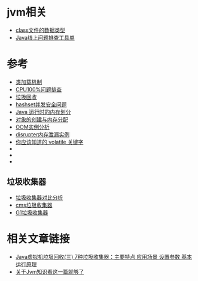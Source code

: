 # jvm相关

- [class文件的数据类型](./class文件的数据类型.md)
- [Java线上问题排查工具单](./Java线上问题排查工具单.md)




# 参考
- [类加载机制](./ClassLoad.md)
- [CPU100%问题排查](./cpu-percent-100.md)
- [垃圾回收](./GarbageCollection.md)
- [hashset并发安全问题](./JVM-concurrent-HashSet-problem.md)
- [Java 运行时的内存划分](./MemoryAllocation.md)
- [对象的创建与内存分配](./newObject.md)
- [OOM实例分析](./OOM-analysis.md)
- [disrupter内存泄漏实例](./OOM-Disruptor.md)
- [你应该知道的 volatile 关键字](./volatile.md)
- []()
- []()
- []()





## 垃圾收集器
- [垃圾收集器对比分析](./垃圾收集器对比分析.md)
- [cms垃圾收集器](./CMS垃圾收集器.md)
- [G1垃圾收集器](./G1垃圾收集器.md)










# 相关文章链接
- [Java虚拟机垃圾回收(三) 7种垃圾收集器：主要特点 应用场景 设置参数 基本运行原理](https://blog.csdn.net/tjiyu/article/details/53983650)
- [关于Jvm知识看这一篇就够了](https://zhuanlan.zhihu.com/p/34426768)















